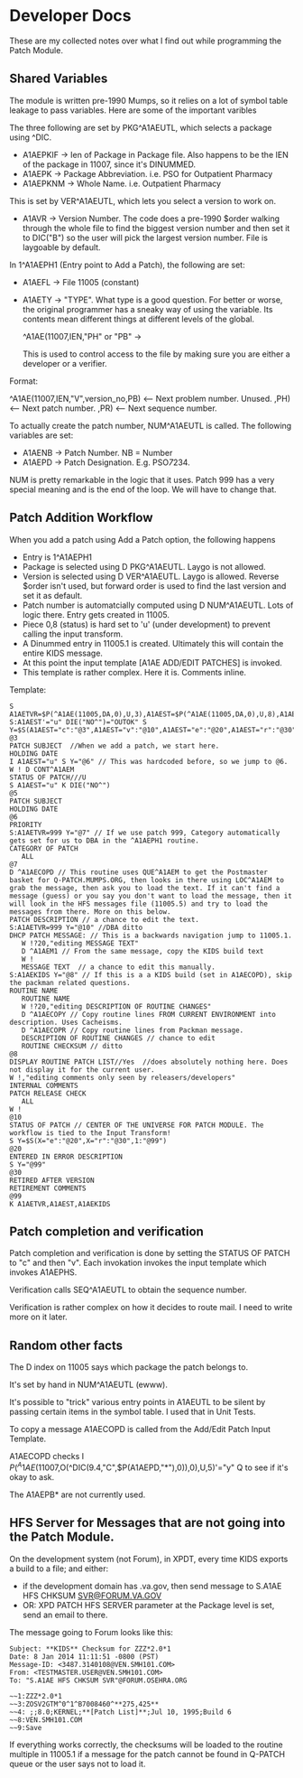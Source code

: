 # Developer Docs

These are my collected notes over what I find out while programming the
Patch Module.

## Shared Variables
The module is written pre-1990 Mumps, so it relies on a lot of symbol table
leakage to pass variables. Here are some of the important varibles

The three following are set by PKG^A1AEUTL, which selects a package using ^DIC.

 * A1AEPKIF -> Ien of Package in Package file. Also happens to be the IEN of
   the package in 11007, since it's DINUMMED.
 * A1AEPK -> Package Abbreviation. i.e. PSO for Outpatient Pharmacy
 * A1AEPKNM -> Whole Name. i.e. Outpatient Pharmacy

This is set by VER^A1AEUTL, which lets you select a version to work on.

 * A1AVR -> Version Number. The code does a pre-1990 $order walking through
   the whole file to find the biggest version number and then set it to
   DIC("B") so the user will pick the largest version number. File is laygoable
   by default.

In 1^A1AEPH1 (Entry point to Add a Patch), the following are set:
 
 * A1AEFL -> File 11005 (constant)
 * A1AETY -> "TYPE". What type is a good question. For better or worse, the
   original programmer has a sneaky way of using the variable. Its contents
   mean different things at different levels of the global.

    ^A1AE(11007,IEN,"PH" or "PB" ->

   This is used to control access to the file by making sure you are either
   a developer or a verifier.

Format:

   ^A1AE(11007,IEN,"V",version_no,PB) <-- Next problem number. Unused.
                                 ,PH) <-- Next patch number.
                                 ,PR) <-- Next sequence number.

To actually create the patch number, NUM^A1AEUTL is called. The following
variables are set:

  * A1AENB -> Patch Number. NB = Number
  * A1AEPD -> Patch Designation. E.g. PSO*7*234.

NUM is pretty remarkable in the logic that it uses. Patch 999 has a very
special meaning and is the end of the loop. We will have to change that.

## Patch Addition Workflow
When you add a patch using Add a Patch option, the following happens
 * Entry is 1^A1AEPH1
 * Package is selected using D PKG^A1AEUTL. Laygo is not allowed.
 * Version is selected using D VER^A1AEUTL. Laygo is allowed. Reverse $order
   isn't used, but forward order is used to find the last version and set it
   as default.
 * Patch number is automatcially computed using D NUM^A1AEUTL. Lots of logic
   there. Entry gets created in 11005.
 * Piece 0,8 (status) is hard set to 'u' (under development) to prevent calling 
   the input transform.
 * A Dinummed entry in 11005.1 is created. Ultimately this will contain the
   entire KIDS message.
 * At this point the input template \[A1AE ADD/EDIT PATCHES\] is invoked.
 * This template is rather complex. Here it is. Comments inline.

Template:

 	S A1AETVR=$P(^A1AE(11005,DA,0),U,3),A1AEST=$P(^A1AE(11005,DA,0),U,8),A1AEKIDS=0 S:A1AEST'="u" DIE("NO^")="OUTOK" S Y=$S(A1AEST="c":"@3",A1AEST="v":"@10",A1AEST="e":"@20",A1AEST="r":"@30",A1AEST="x":"@10",1:"@5")
 	@3
 	PATCH SUBJECT  //When we add a patch, we start here.
 	HOLDING DATE
 	I A1AEST="u" S Y="@6" // This was hardcoded before, so we jump to @6.
 	W ! D CONT^A1AEM
 	STATUS OF PATCH///U
 	S A1AEST="u" K DIE("NO^")
 	@5
 	PATCH SUBJECT
 	HOLDING DATE
 	@6
 	PRIORITY
 	S:A1AETVR=999 Y="@7" // If we use patch 999, Category automatically gets set for us to DBA in the ^A1AEPH1 routine.
 	CATEGORY OF PATCH
 	   ALL
 	@7
 	D ^A1AECOPD // This routine uses QUE^A1AEM to get the Postmaster basket for Q-PATCH.MUMPS.ORG, then looks in there using LOC^A1AEM to grab the message, then ask you to load the text. If it can't find a message (guess) or you say you don't want to load the message, then it will look in the HFS messages file (11005.5) and try to load the messages from there. More on this below.
 	PATCH DESCRIPTION // a chance to edit the text.
 	S:A1AETVR=999 Y="@10" //DBA ditto
 	DHCP PATCH MESSAGE: // This is a backwards navigation jump to 11005.1.
 	   W !?20,"editing MESSAGE TEXT"
 	   D ^A1AEM1 // From the same message, copy the KIDS build text
 	   W !
 	   MESSAGE TEXT  // a chance to edit this manually.
 	S:A1AEKIDS Y="@8" // If this is a a KIDS build (set in A1AECOPD), skip the packman related questions.
 	ROUTINE NAME
 	   ROUTINE NAME
 	   W !?20,"editing DESCRIPTION OF ROUTINE CHANGES"
 	   D ^A1AECOPY // Copy routine lines FROM CURRENT ENVIRONMENT into description. Uses Cacheisms.
 	   D ^A1AECOPR // Copy routine lines from Packman message.
 	   DESCRIPTION OF ROUTINE CHANGES // chance to edit
 	   ROUTINE CHECKSUM // ditto
 	@8
 	DISPLAY ROUTINE PATCH LIST//Yes  //does absolutely nothing here. Does not display it for the current user.
 	W !,"editing comments only seen by releasers/developers"
 	INTERNAL COMMENTS
 	PATCH RELEASE CHECK
 	   ALL
 	W !
 	@10
 	STATUS OF PATCH // CENTER OF THE UNIVERSE FOR PATCH MODULE. The workflow is tied to the Input Transform!
 	S Y=$S(X="e":"@20",X="r":"@30",1:"@99")
 	@20
 	ENTERED IN ERROR DESCRIPTION
 	S Y="@99"
 	@30
 	RETIRED AFTER VERSION
 	RETIREMENT COMMENTS
 	@99
 	K A1AETVR,A1AEST,A1AEKIDS

## Patch completion and verification
Patch completion and verification is done by setting the STATUS OF PATCH
to "c" and then "v". Each invokation invokes the input template which invokes
A1AEPHS.

Verification calls SEQ^A1AEUTL to obtain the sequence number.

Verification is rather complex on how it decides to route mail. 
I need to write more on it later.

## Random other facts
The D index on 11005 says which package the patch belongs to.

It's set by hand in NUM^A1AEUTL (ewww).

It's possible to "trick" various entry points in A1AEUTL to be silent by
passing certain items in the symbol table. I used that in Unit Tests.

To copy a message A1AECOPD is called from the Add/Edit Patch Input Template.

A1AECOPD checks I $P(^A1AE(11007,$O(^DIC(9.4,"C",$P(A1AEPD,"*"),0)),0),U,5)'="y" Q
to see if it's okay to ask.

The A1AEPB* are not currently used.

## HFS Server for Messages that are not going into the Patch Module.
On the development system (not Forum), in XPDT, every time KIDS exports a 
build to a file; and either:

 * if the development domain has .va.gov, then send message to S.A1AE HFS CHKSUM SVR@FORUM.VA.GOV
 * OR: XPD PATCH HFS SERVER parameter at the Package level is set, send an email to there.

The message going to Forum looks like this:

	Subject: **KIDS** Checksum for ZZZ*2.0*1                                        
	Date: 8 Jan 2014 11:11:51 -0800 (PST)                                           
	Message-ID: <3487.3140108@VEN.SMH101.COM>                                       
	From: <TESTMASTER.USER@VEN.SMH101.COM>                                          
	To: "S.A1AE HFS CHKSUM SVR"@FORUM.OSEHRA.ORG                                    
																					
	~~1:ZZZ*2.0*1                                                                   
	~~3:ZOSV2GTM^0^1^B7008460^**275,425**                                           
	~~4: ;;8.0;KERNEL;**[Patch List]**;Jul 10, 1995;Build 6                         
	~~8:VEN.SMH101.COM                                                              
	~~9:Save                                                                        

If everything works correctly, the checksums will be loaded to the routine
multiple in 11005.1 if a message for the patch cannot be found in Q-PATCH 
queue or the user says not to load it.
